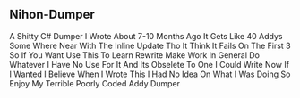 ## Nihon-Dumper

A Shitty C# Dumper I Wrote About 7-10 Months Ago It Gets Like 40 Addys Some Where Near With The Inline Update Tho It Think It Fails On The First 3 So If You Want Use This To Learn Rewrite Make Work In General Do Whatever I Have No Use For It And Its Obselete To One I Could Write Now If I Wanted I Believe When I Wrote This I Had No Idea On What I Was Doing So Enjoy My Terrible Poorly Coded Addy Dumper
 
